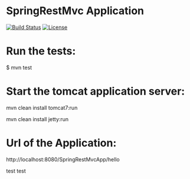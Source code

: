 #  SpringRestMvc Application

[![Build Status](https://travis-ci.org/fdlessard/SpringRestMvcProject.svg)](https://travis-ci.org/fdlessard/SpringRestMvcProject)
[![License](http://img.shields.io/:license-mit-blue.svg)](https://github.com/fdlessard/RestSpringMvcProject/blob/master/LICENSE)

Run the tests:
===

$ mvn test



Start the tomcat application server:
===

mvn clean install tomcat7:run

mvn clean install jetty:run


Url of the Application:
===

http://localhost:8080/SpringRestMvcApp/hello


test
test